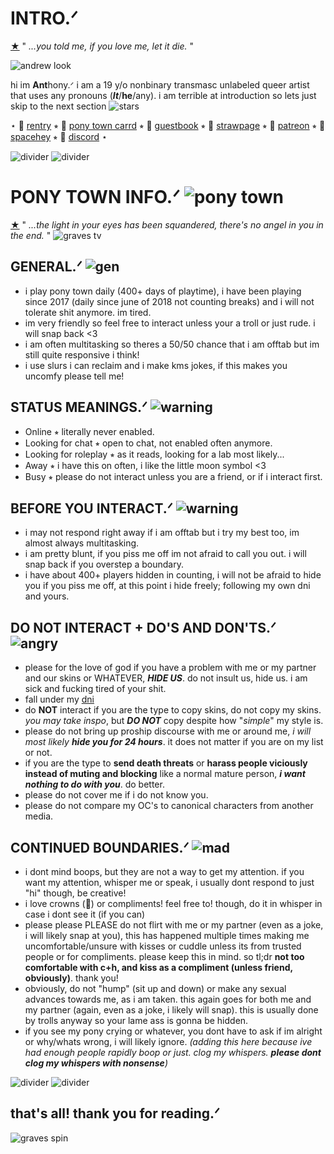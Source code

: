 # INTRO.ᐟ
[★](https://www.youtube.com/watch?v=xJtBYAKBByk) " *...you told me, if you love me, let it die.* "

![andrew look](https://file.garden/ZNjY5-CbZ0o-GQoj/ezgif-7-d00769e76b.gif)

hi im **Ant**hony.ᐟ i am a 19 y/o nonbinary transmasc unlabeled queer artist that uses any pronouns (***It***/**he**/any). i am terrible at introduction so lets just skip to the next section ![stars](https://64.media.tumblr.com/f0bf2155cd4c698c497cfe29fae7b24d/9ee3db4b81776661-cd/s75x75_c1/4bd4358425f8a18c65d1aeef4bcc780209fc4eed.gif)

⋆ 🔗 [rentry](https://rentry.co/galacticlobotomy) ⭒ 🔗 [pony town carrd](https://ponytownslobotomy.carrd.co/) ⭒ 🔗 [guestbook](https://galacticlobotomy.123guestbook.com/) ⭒ 🔗 [strawpage](https://galacticlobotomy.straw.page/) ⭒ 🔗 [patreon](https://www.patreon.com/galacticlobotomy/about) ⭒ 🔗 [spacehey](https://spacehey.com/galacticlobotomy) ⭒ 🔗 [discord](https://discordapp.com/users/471151816688533535) ⋆

![divider](https://64.media.tumblr.com/e7bb4e2c3824f30591f794d80379488c/9c6f817b4c431ba1-40/s250x400/f1633f8fbca07a53279caab1242a7b89c90fb22b.gif) ![divider](https://64.media.tumblr.com/e7bb4e2c3824f30591f794d80379488c/9c6f817b4c431ba1-40/s250x400/f1633f8fbca07a53279caab1242a7b89c90fb22b.gif) 


# PONY TOWN INFO.ᐟ ![pony town](https://file.garden/ZNjY5-CbZ0o-GQoj/favicon-16x16.png)
[★](https://www.youtube.com/watch?v=E2jFtRHjbPo) " *...the light in your eyes has been squandered, there's no angel in you in the end.* "
![graves tv](https://file.garden/ZNjY5-CbZ0o-GQoj/tv_2acrop.png)

## **GENERAL.ᐟ** ![gen](https://supplies.ju.mp/assets/images/gallery05/a6e671c2_original.gif?v=6a50b904)
- i play pony town daily (400+ days of playtime), i have been playing since 2017 (daily since june of 2018 not counting breaks) and i will not tolerate shit anymore. im tired.
- im very friendly so feel free to interact unless your a troll or just rude. i will snap back <3
- i am often multitasking so theres a 50/50 chance that i am offtab but im still quite responsive i think!
- i use slurs i can reclaim and i make kms jokes, if this makes you uncomfy please tell me!

## **STATUS MEANINGS.ᐟ** ![warning](https://vermillion.drr.ac/assets/images/gallery01/404ff162.gif?v=9b7c387b)
- Online ⭒ literally never enabled.
- Looking for chat ⭒ open to chat, not enabled often anymore.
- Looking for roleplay ⭒ as it reads, looking for a lab most likely...
- Away ⭒ i have this on often, i like the little moon symbol <3
- Busy ⭒ please do not interact unless you are a friend, or if i interact first.

## **BEFORE YOU INTERACT.ᐟ** ![warning](https://64.media.tumblr.com/fd3ebb8f4374f0ff470173bdf3720e21/e92e724d08501b36-d2/s75x75_c1/4c4bf1733ae1c5cdf39a7c8bc6614a42332a366f.gif)
- i may not respond right away if i am offtab but i try my best too, im almost always multitasking.
- i am pretty blunt, if you piss me off im not afraid to call you out. i will snap back if you overstep a boundary.
- i have about 400+ players hidden in counting, i will not be afraid to hide you if you piss me off, at this point i hide freely; following my own dni and yours.

## **DO NOT INTERACT + DO'S AND DON'TS.ᐟ** ![angry](https://64.media.tumblr.com/48d355ab2558992c964aaa251de9c7fb/7d4346d1477298e1-3c/s75x75_c1/ab4a72a28910a0ccc108891bc1f0c24414ce36ca.gif)
- please for the love of god if you have a problem with me or my partner and our skins or WHATEVER, ***HIDE US***. do not insult us, hide us. i am sick and fucking tired of your shit.
- fall under my [dni](https://rentry.co/dnislobotomy)
- do **NOT** interact if you are the type to copy skins, do not copy my skins. *you may take inspo*, but ***DO NOT*** copy despite how "*simple*" my style is.
- please do not bring up proship discourse with me or around me, *i will most likely* ***hide you for 24 hours***. it does not matter if you are on my list or not.
- if you are the type to **send death threats** or **harass people viciously instead of muting and blocking** like a normal mature person, ***i want nothing to do with you***. do better.
- please do not cover me if i do not know you.
- please do not compare my OC's to canonical characters from another media.

## **CONTINUED BOUNDARIES.ᐟ** ![mad](https://vermillion.drr.ac/assets/images/gallery01/2bc55952.gif?v=9b7c387b)
- i dont mind boops, but they are not a way to get my attention. if you want my attention, whisper me or speak, i usually dont respond to just "hi" though, be creative!
- i love crowns (👑) or compliments! feel free to! though, do it in whisper in case i dont see it (if you can)
- please please PLEASE do not flirt with me or my partner (even as a joke, i will likely snap at you), this has happened multiple times making me uncomfortable/unsure with kisses or cuddle unless its from trusted people or for compliments. please keep this in mind. so tl;dr **not too comfortable with c+h, and kiss as a compliment (unless friend, obviously)**. thank you!
- obviously, do not "hump" (sit up and down) or make any sexual advances towards me, as i am taken. this again goes for both me and my partner (again, even as a joke, i likely will snap). this is usually done by trolls anyway so your lame ass is gonna be hidden.
- if you see my pony crying or whatever, you dont have to ask if im alright or why/whats wrong, i will likely ignore. _(adding this here because ive had enough people rapidly boop or just. clog my whispers. **please dont clog my whispers with nonsense**)_

![divider](https://64.media.tumblr.com/e7bb4e2c3824f30591f794d80379488c/9c6f817b4c431ba1-40/s250x400/f1633f8fbca07a53279caab1242a7b89c90fb22b.gif) ![divider](https://64.media.tumblr.com/e7bb4e2c3824f30591f794d80379488c/9c6f817b4c431ba1-40/s250x400/f1633f8fbca07a53279caab1242a7b89c90fb22b.gif) 

## that's all! thank you for reading.ᐟ
![graves spin](https://64.media.tumblr.com/c6771b0142f4a0a2271b9bf2a6a3aa3d/bcfbbc9bef96be85-c8/s400x600/0ddcb0b239578d84eb47bb48c46776e738d50cc1.gif)
